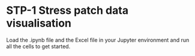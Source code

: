 # STP-1 Stress patch data visualisation

Load the .ipynb file and the Excel file in your Jupyter environment and run all the cells to get started.